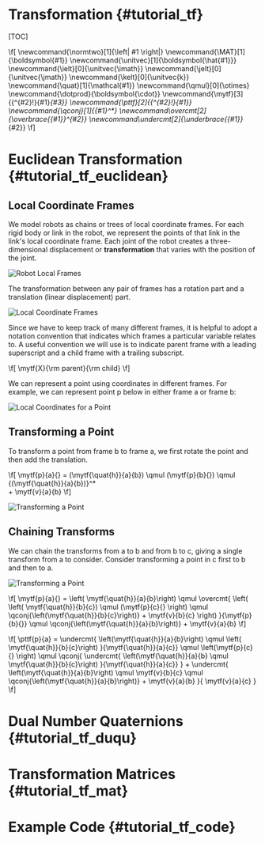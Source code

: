Transformation {#tutorial_tf}
==============

[TOC]

\f[
\newcommand{\normtwo}[1]{\left| #1 \right|}
\newcommand{\MAT}[1]{\boldsymbol{#1}}
\newcommand{\unitvec}[1]{\boldsymbol{\hat{#1}}}
\newcommand{\ielt}[0]{\unitvec{\imath}}
\newcommand{\jelt}[0]{\unitvec{\jmath}}
\newcommand{\kelt}[0]{\unitvec{k}}
\newcommand{\quat}[1]{\mathcal{#1}}
\newcommand{\qmul}[0]{\otimes}
\newcommand{\dotprod}{\boldsymbol{\cdot}}
\newcommand{\mytf}[3]{{^{#2}\!}{#1}_{#3}}
\newcommand{\pttf}[2]{{^{#2}\!}{#1}}
\newcommand{\qconj}[1]{{#1}^*}
\newcommand\overcmt[2]{\overbrace{{#1}}^{#2}}
\newcommand\undercmt[2]{\underbrace{{#1}}_{#2}}
\f]

Euclidean Transformation {#tutorial_tf_euclidean}
========================

Local Coordinate Frames
-----------------------

We model robots as chains or trees of local coordinate frames.  For
each rigid body or link in the robot, we represent the points of that
link in the link's local coordinate frame.  Each joint of the robot
creates a three-dimensional displacement or **transformation** that
varies with the position of the joint.

![Robot Local Frames](robotframe.svg)

The transformation between any pair of frames has a rotation part and
a translation (linear displacement) part.

![Local Coordinate Frames](localframe.svg)

Since we have to keep track of many different frames, it is helpful to
adopt a notation convention that indicates which frames a particular
variable relates to.  A useful convention we will use is to indicate
parent frame with a leading superscript and a child frame with a
trailing subscript.

\f[
    \mytf{X}{\rm parent}{\rm child}
\f]


We can represent a point using coordinates in different frames.  For
example, we can represent point p below in either frame a or frame b:

![Local Coordinates for a Point](localpoint.svg)

Transforming a Point
--------------------

To transform a point from frame b to frame a, we first rotate the
point and then add the translation.

\f[
      \mytf{p}{a}{} =
        (\mytf{\quat{h}}{a}{b}) \qmul (\mytf{p}{b}{}) \qmul
        {(\mytf{\quat{h}}{a}{b})}^*
      \
      +
        \mytf{v}{a}{b}
\f]

![Transforming a Point](tfpoint.svg)


Chaining Transforms
-------------------

We can chain the transforms from a to b and from b to c, giving a
single transform from a to consider.  Consider transforming a point in
c first to b and then to a.

![Transforming a Point](tfchain.svg)

\f[
\mytf{p}{a}{}
      =
      \left( \mytf{\quat{h}}{a}{b}\right)
      \qmul
      \overcmt{
      \left(
        \left( \mytf{\quat{h}}{b}{c}) \qmul (\mytf{p}{c}{} \right)
        \qmul
        \qconj{\left(\mytf{\quat{h}}{b}{c}\right)}
        +
        \mytf{v}{b}{c}
      \right)
      }{\mytf{p}{b}{}}
      \qmul
      \qconj{\left(\mytf{\quat{h}}{a}{b}\right)}
      +
      \mytf{v}{a}{b}
\f]

\f[
      \pttf{p}{a}
      =
      \undercmt{
        \left(\mytf{\quat{h}}{a}{b}\right)
        \qmul
        \left( \mytf{\quat{h}}{b}{c}\right)
      }{\mytf{\quat{h}}{a}{c}}
      \qmul
      \left(\mytf{p}{c}{} \right)
      \qmul
      \qconj{
        \undercmt{
          \left(\mytf{\quat{h}}{a}{b}
            \qmul
            \mytf{\quat{h}}{b}{c}\right)
        }{\mytf{\quat{h}}{a}{c}}
      }
      +
      \undercmt{
        \left(\mytf{\quat{h}}{a}{b}\right)
        \qmul
        \mytf{v}{b}{c}
        \qmul
        \qconj{\left(\mytf{\quat{h}}{a}{b}\right)}
        +
        \mytf{v}{a}{b}
      }{
        \mytf{v}{a}{c}
      }
\f]

Dual Number Quaternions {#tutorial_tf_duqu}
=======================

Transformation Matrices {#tutorial_tf_mat}
=======================

Example Code {#tutorial_tf_code}
============

